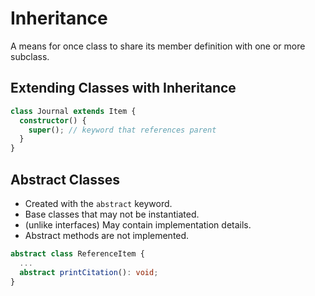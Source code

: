 # Inheritance

A means for once class to share its member definition with one or more subclass.

## Extending Classes with Inheritance

```typescript
class Journal extends Item {
  constructor() {
    super(); // keyword that references parent
  }
}
```

## Abstract Classes

* Created with the `abstract` keyword.
* Base classes that may not be instantiated.
* (unlike interfaces) May contain implementation details.
* Abstract methods are not implemented.

```typescript
abstract class ReferenceItem {
  ...
  abstract printCitation(): void;
}
```